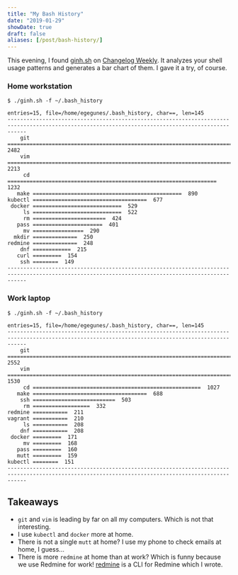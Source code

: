 ```yaml
---
title: "My Bash History"
date: "2019-01-29"
showDate: true
draft: false
aliases: [/post/bash-history/]
---
```


This evening, I found [ginh.sh](https://github.com/crclark96/ginh) on [Changelog
Weekly](https://changelog.com/). It analyzes your shell usage patterns and
generates a bar chart of them. I gave it a try, of course.

### Home workstation

```
$ ./ginh.sh -f ~/.bash_history

entries=15, file=/home/egegunes/.bash_history, char==, len=145
--------------------------------------------------------------------------------------------------------------------------------------------------
    git ==================================================================================================================================== 2482
    vim ===================================================================================================================== 2213
     cd ================================================================== 1232
   make ===============================================  890
kubectl ====================================  677
 docker ============================  529
     ls ============================  522
     rm =======================  424
   pass ======================  401
     mv ================  290
  mkdir ==============  250
redmine ==============  248
    dnf ============  215
   curl =========  154
    ssh ========  149
--------------------------------------------------------------------------------------------------------------------------------------------------
```

### Work laptop

```
$ ./ginh.sh -f ~/.bash_history

entries=15, file=/home/egegunes/.bash_history, char==, len=145
--------------------------------------------------------------------------------------------------------------------------------------------------
    git ==================================================================================================================================== 2552
    vim =============================================================================== 1530
     cd =====================================================  1027
   make ====================================  688
    ssh ==========================  503
     rm ==================  332
redmine ===========  211
vagrant ===========  210
     ls ===========  208
    dnf ===========  208
 docker =========  171
     mv =========  168
   pass =========  160
   mutt =========  159
kubectl ========  151
--------------------------------------------------------------------------------------------------------------------------------------------------
```

## Takeaways

* `git` and `vim` is leading by far on all my computers. Which is not that interesting.
* I use `kubectl` and `docker` more at home.
* There is not a single `mutt` at home? I use my phone to check emails at home, I guess...
* There is more `redmine` at home than at work? Which is funny because we use Redmine for work! [redmine](https://github.com/egegunes/redmine-cli) is a CLI for Redmine which I wrote.
